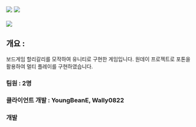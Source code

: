 ## <img src="https://img.shields.io/badge/unity-FFFFFF?style=for-the-badge&logo=unity&logoColor=black"> <img src="https://img.shields.io/badge/csharp-239120?style=for-the-badge&logo=CSharp&logoColor=white">

<img src="https://capsule-render.vercel.app/api?type=waving&color=auto&height=200&section=header&text=HalliGalli&fontSize=40" />

## 개요 : 
보드게임 할리갈리를 모작하여 유니티로 구현한 게임입니다. 원데이 프로젝트로 포톤을 활용하여 멀티 플레이를 구현하였습니다.

### 팀원 : 2명
### 클라이언트 개발 : YoungBeanE, Wally0822
### 개발 
